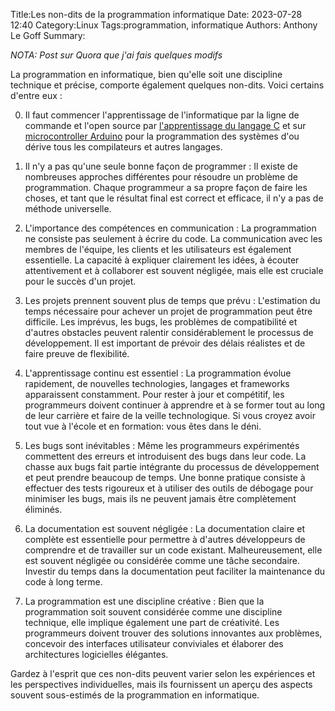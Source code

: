 Title:Les non-dits de la programmation informatique
Date: 2023-07-28 12:40
Category:Linux
Tags:programmation, informatique
Authors: Anthony Le Goff
Summary:

*NOTA: Post sur Quora que j'ai fais quelques modifs*

La programmation en informatique, bien qu'elle soit une discipline technique et précise, comporte également quelques non-dits. Voici certains d'entre eux :

0. Il faut commencer l'apprentissage de l'informatique par la ligne de commande et l'open source par [l'apprentissage du langage C](https://legoffant.github.io/memento-dautodidacte-en-informatique.html) et sur [microcontroller Arduino](https://legoffant.github.io/apprendre-le-c-sous-mcu-arduino-uno-r3.html) pour la programmation des systèmes d'ou dérive tous les compilateurs et autres langages.

1. Il n'y a pas qu'une seule bonne façon de programmer : Il existe de nombreuses approches différentes pour résoudre un problème de programmation. Chaque programmeur a sa propre façon de faire les choses, et tant que le résultat final est correct et efficace, il n'y a pas de méthode universelle.

2. L'importance des compétences en communication : La programmation ne consiste pas seulement à écrire du code. La communication avec les membres de l'équipe, les clients et les utilisateurs est également essentielle. La capacité à expliquer clairement les idées, à écouter attentivement et à collaborer est souvent négligée, mais elle est cruciale pour le succès d'un projet.

3. Les projets prennent souvent plus de temps que prévu : L'estimation du temps nécessaire pour achever un projet de programmation peut être difficile. Les imprévus, les bugs, les problèmes de compatibilité et d'autres obstacles peuvent ralentir considérablement le processus de développement. Il est important de prévoir des délais réalistes et de faire preuve de flexibilité.

4. L'apprentissage continu est essentiel : La programmation évolue rapidement, de nouvelles technologies, langages et frameworks apparaissent constamment. Pour rester à jour et compétitif, les programmeurs doivent continuer à apprendre et à se former tout au long de leur carrière et faire de la veille technologique. Si vous croyez avoir tout vue à l'école et en formation: vous êtes dans le déni.

5. Les bugs sont inévitables : Même les programmeurs expérimentés commettent des erreurs et introduisent des bugs dans leur code. La chasse aux bugs fait partie intégrante du processus de développement et peut prendre beaucoup de temps. Une bonne pratique consiste à effectuer des tests rigoureux et à utiliser des outils de débogage pour minimiser les bugs, mais ils ne peuvent jamais être complètement éliminés.

6. La documentation est souvent négligée : La documentation claire et complète est essentielle pour permettre à d'autres développeurs de comprendre et de travailler sur un code existant. Malheureusement, elle est souvent négligée ou considérée comme une tâche secondaire. Investir du temps dans la documentation peut faciliter la maintenance du code à long terme.

7. La programmation est une discipline créative : Bien que la programmation soit souvent considérée comme une discipline technique, elle implique également une part de créativité. Les programmeurs doivent trouver des solutions innovantes aux problèmes, concevoir des interfaces utilisateur conviviales et élaborer des architectures logicielles élégantes.

Gardez à l'esprit que ces non-dits peuvent varier selon les expériences et les perspectives individuelles, mais ils fournissent un aperçu des aspects souvent sous-estimés de la programmation en informatique.